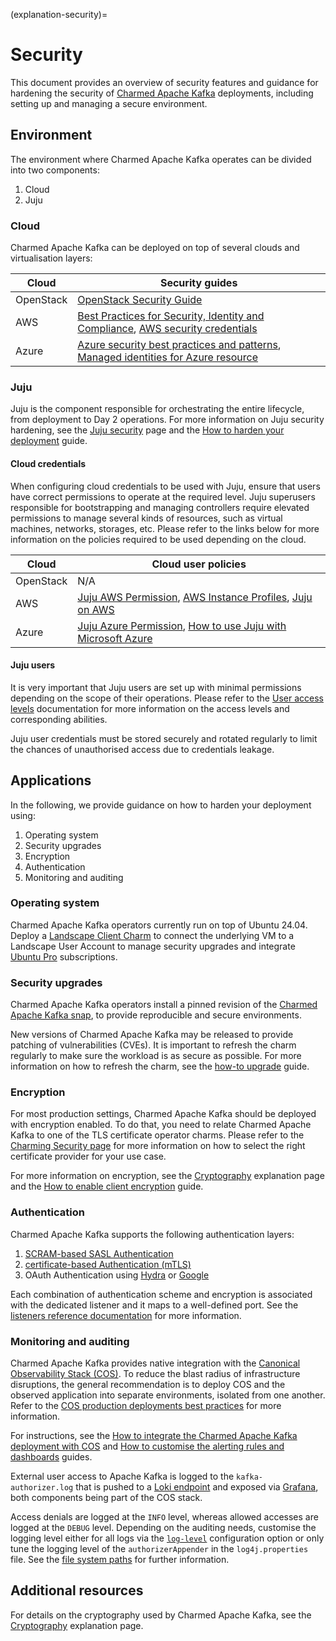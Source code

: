 (explanation-security)=
# Security

This document provides an overview of security features and guidance for hardening the security of [Charmed Apache Kafka](https://charmhub.io/kafka) deployments, including setting up and managing a secure environment.

## Environment

The environment where Charmed Apache Kafka operates can be divided into two components:

1. Cloud
2. Juju

### Cloud

Charmed Apache Kafka can be deployed on top of several clouds and virtualisation layers:

| Cloud     | Security guides                                                                                                                                                                                                                                                         |
|-----------|------------------------------------------------------------------------------------------------------------------------------------------------------------------------------------------------------------------------------------------------------------------------|
| OpenStack | [OpenStack Security Guide](https://docs.openstack.org/security-guide/)                                                                                                                                                                                                 |
| AWS       | [Best Practices for Security, Identity and Compliance](https://aws.amazon.com/architecture/security-identity-compliance), [AWS security credentials](https://docs.aws.amazon.com/IAM/latest/UserGuide/security-creds.html)          | 
| Azure     | [Azure security best practices and patterns](https://learn.microsoft.com/en-us/azure/security/fundamentals/best-practices-and-patterns), [Managed identities for Azure resource](https://learn.microsoft.com/en-us/entra/identity/managed-identities-azure-resources/) |

### Juju

Juju is the component responsible for orchestrating the entire lifecycle, from deployment to Day 2 operations. For more information on Juju security hardening, see the [Juju security](https://documentation.ubuntu.com/juju/3.6/explanation/juju-security/) page and the [How to harden your deployment](https://documentation.ubuntu.com/juju/latest/howto/manage-your-juju-deployment/harden-your-juju-deployment/) guide.

#### Cloud credentials

When configuring cloud credentials to be used with Juju, ensure that users have correct permissions to operate at the required level. 
Juju superusers responsible for bootstrapping and managing controllers require elevated permissions to manage several kinds of resources, such as
virtual machines, networks, storages, etc. Please refer to the links below for more information on the policies required to be used depending on the cloud. 

| Cloud     | Cloud user policies                                                                                                                                                                                                                            |
|-----------|------------------------------------------------------------------------------------------------------------------------------------------------------------------------------------------------------------------------------------------------|
| OpenStack | N/A                                                                                                                                                                                                                                            |
| AWS       | [Juju AWS Permission](https://discourse.charmhub.io/t/juju-aws-permissions/5307), [AWS Instance Profiles](https://discourse.charmhub.io/t/using-aws-instance-profiles-with-juju-2-9/5185), [Juju on AWS](https://juju.is/docs/juju/amazon-ec2) | 
| Azure     | [Juju Azure Permission](https://juju.is/docs/juju/microsoft-azure), [How to use Juju with Microsoft Azure](https://discourse.charmhub.io/t/how-to-use-juju-with-microsoft-azure/15219)                                                         |

#### Juju users

It is very important that Juju users are set up with minimal permissions depending on the scope of their operations. 
Please refer to the [User access levels](https://juju.is/docs/juju/user-permissions) documentation for more information on the access levels and corresponding abilities. 

Juju user credentials must be stored securely and rotated regularly to limit the chances of unauthorised access due to credentials leakage.

## Applications

In the following, we provide guidance on how to harden your deployment using:

1. Operating system
2. Security upgrades
3. Encryption 
4. Authentication
5. Monitoring and auditing

### Operating system

Charmed Apache Kafka operators currently run on top of Ubuntu 24.04. Deploy a [Landscape Client Charm](https://charmhub.io/landscape-client?) to 
connect the underlying VM to a Landscape User Account to manage security upgrades and integrate [Ubuntu Pro](https://ubuntu.com/pro) subscriptions. 

### Security upgrades

Charmed Apache Kafka operators install a pinned revision of the [Charmed Apache Kafka snap](https://snapcraft.io/charmed-kafka),
to provide reproducible and secure environments. 

New versions of Charmed Apache Kafka may be released to provide patching of vulnerabilities (CVEs).
It is important to refresh the charm regularly to make sure the workload is as secure as possible. 
For more information on how to refresh the charm, see the [how-to upgrade](https://charmhub.io/kafka/docs/h-upgrade) guide.

### Encryption

For most production settings, Charmed Apache Kafka should be deployed with encryption enabled. 
To do that, you need to relate Charmed Apache Kafka to one of the TLS certificate operator charms. 
Please refer to the [Charming Security page](https://charmhub.io/topics/security-with-x-509-certificates) for more information on how to select the right certificate
provider for your use case. 

For more information on encryption, see the [Cryptography](cryptography) explanation page and the [How to enable client encryption](how-to-tls-encryption) guide.

### Authentication

Charmed Apache Kafka supports the following authentication layers:

1. [SCRAM-based SASL Authentication](how-to-client-connections)
2. [certificate-based Authentication (mTLS)](how-to-create-mtls-client-credentials)
3. OAuth Authentication using [Hydra](https://discourse.charmhub.io/t/how-to-connect-to-kafka-using-hydra-as-oidc-provider/14610) or [Google](https://discourse.charmhub.io/t/how-to-connect-to-kafka-using-google-as-oidc-provider/14611)

Each combination of authentication scheme and encryption is associated with the dedicated listener and it maps to a well-defined port. See the [listeners reference documentation](reference-broker-listeners) for more information.

### Monitoring and auditing

Charmed Apache Kafka provides native integration with the [Canonical Observability Stack (COS)](https://charmhub.io/topics/canonical-observability-stack).
To reduce the blast radius of infrastructure disruptions, the general recommendation is to deploy COS and the observed application into separate environments, isolated from one another. Refer to the [COS production deployments best practices](https://charmhub.io/topics/canonical-observability-stack/reference/best-practices)
for more information.

For instructions, see the [How to integrate the Charmed Apache Kafka deployment with COS](how-to-monitoring-enable-monitoring) and [How to customise the alerting rules and dashboards](how-to-monitoring-integrate-alerts-and-dashboards) guides.

External user access to Apache Kafka is logged to the `kafka-authorizer.log` that is pushed to a [Loki endpoint](https://charmhub.io/loki-k8s) and exposed via [Grafana](https://charmhub.io/grafana), both components being part of the COS stack.

Access denials are logged at the `INFO` level, whereas allowed accesses are logged at the `DEBUG` level. Depending on the auditing needs,
customise the logging level either for all logs via the [`log-level`](https://charmhub.io/kafka/configurations?channel=4/stable#log-level) configuration option or
only tune the logging level of the `authorizerAppender` in the `log4j.properties` file. See
the [file system paths](reference-file-system-paths) for further information.

## Additional resources

For details on the cryptography used by Charmed Apache Kafka, see the [Cryptography](cryptography) explanation page.
